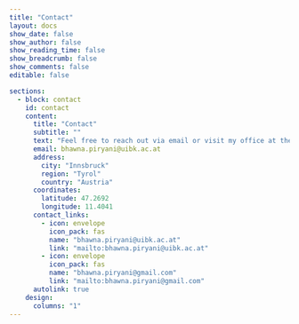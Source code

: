 ```yaml
---
title: "Contact"
layout: docs
show_date: false
show_author: false
show_reading_time: false
show_breadcrumb: false
show_comments: false
editable: false

sections:
  - block: contact
    id: contact
    content:
      title: "Contact"
      subtitle: ""
      text: "Feel free to reach out via email or visit my office at the University of Innsbruck."
      email: bhawna.piryani@uibk.ac.at
      address:
        city: "Innsbruck"
        region: "Tyrol"
        country: "Austria"
      coordinates:
        latitude: 47.2692
        longitude: 11.4041
      contact_links:
        - icon: envelope
          icon_pack: fas
          name: "bhawna.piryani@uibk.ac.at"
          link: "mailto:bhawna.piryani@uibk.ac.at"
        - icon: envelope
          icon_pack: fas
          name: "bhawna.piryani@gmail.com"
          link: "mailto:bhawna.piryani@gmail.com"
      autolink: true
    design:
      columns: "1"
---
```

